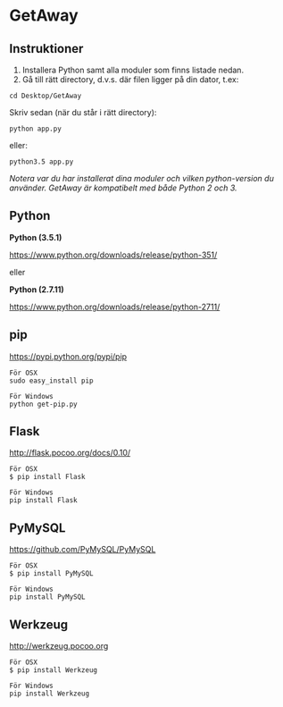# GetAway

Instruktioner
------
1. Installera Python samt alla moduler som finns listade nedan.
2. Gå till rätt directory, d.v.s. där filen ligger på din dator, t.ex: 
```
cd Desktop/GetAway
```
Skriv sedan (när du står i rätt directory):
```
python app.py
```
eller:
```
python3.5 app.py
```
*Notera var du har installerat dina moduler och vilken python-version du använder. 
GetAway är kompatibelt med både Python 2 och 3.*

Python
------

**Python (3.5.1)**

https://www.python.org/downloads/release/python-351/

eller

**Python (2.7.11)**

https://www.python.org/downloads/release/python-2711/

pip
------
https://pypi.python.org/pypi/pip
```
För OSX
sudo easy_install pip

För Windows
python get-pip.py
```
Flask
------
http://flask.pocoo.org/docs/0.10/
```
För OSX
$ pip install Flask

För Windows
pip install Flask
```
PyMySQL
------
https://github.com/PyMySQL/PyMySQL
```
För OSX
$ pip install PyMySQL

För Windows
pip install PyMySQL
```

Werkzeug
------
http://werkzeug.pocoo.org
```
För OSX
$ pip install Werkzeug

För Windows
pip install Werkzeug
```
